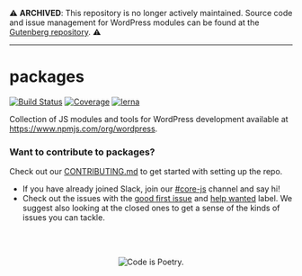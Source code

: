 ⚠️ **ARCHIVED**: This repository is no longer actively maintained. Source code and issue management for WordPress modules can be found at the [Gutenberg repository](https://github.com/WordPress/gutenberg/). ⚠️

---

# packages

[![Build Status](https://img.shields.io/travis/WordPress/packages/master.svg)](https://travis-ci.org/WordPress/packages)
[![Coverage](https://img.shields.io/codecov/c/github/WordPress/packages/master.svg)](https://codecov.io/gh/WordPress/packages)
[![lerna](https://img.shields.io/badge/maintained%20with-lerna-cc00ff.svg)](https://lernajs.io/)

Collection of JS modules and tools for WordPress development available at https://www.npmjs.com/org/wordpress.

### Want to contribute to packages?

Check out our [CONTRIBUTING.md](CONTRIBUTING.md) to get started with setting up the repo.

- If you have already joined Slack, join our [#core-js](https://wordpress.slack.com/messages/core-js) channel and say hi!
- Check out the issues with the [good first issue](https://github.com/WordPress/packages/labels/Good%20First%20Issue) and [help wanted](https://github.com/WordPress/packages/labels/help%20wanted) label. We suggest also looking at the closed ones to get a sense of the kinds of issues you can tackle.

<br/><br/><p align="center"><img src="https://s.w.org/style/images/codeispoetry.png?1" alt="Code is Poetry." /></p>
